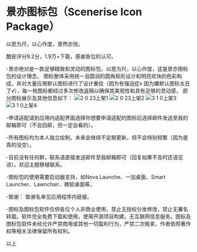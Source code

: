 # 景亦图标包（Scenerise Icon Package）
以思为尺，以心作度，景然亦悦。

酷安评分9.2分，1.9万+下载，感谢各位的认可。

-景亦绝对是一款足够精致和灵动的图标包，以思为尺，以心作度，这是景亦图标包的设计理念。 图标整体采用统一且圆润的圆角矩形设计和明亮欢快的色彩构成，并对大量应用默认图标进行了设计重绘（因为有强迫症x 因为嫌默认图标太丑了√），每一枚图标都经过多次修改返稿以确保其美观性和具有足够的灵动感。 部分图标展示及其他信息如下：
![2 0 23上架1](https://github.com/Yinyuwiey/Scenerise/assets/61231270/44e83ae3-92d5-4b24-b661-dd4b0223ef79)
![2 0 23上架2](https://github.com/Yinyuwiey/Scenerise/assets/61231270/700c7625-03e3-4e83-8581-26fcde54f503)
![3 1 0上架3](https://github.com/Yinyuwiey/Scenerise/assets/61231270/06c204aa-94df-48a7-88bf-6281c6d572e9)
![3 1 0上架4](https://github.com/Yinyuwiey/Scenerise/assets/61231270/5d3f1305-0e94-4aa1-882d-820d72d0304a)

-申请适配请到应用内适配界面选择你想要申请适配的图标后选择邮件发送至我的邮箱即可（不会回邮，但一定会看的）。 

-所有图标均为本人独立绘制。未来会继续不定期更新，但不会特别频繁（因为是真的没空）。 

-目前没有任何群，联系请直接发送邮件至我邮箱即可（回复如果不及时还请见谅）。欢迎主题移植联系。 

-图标包的使用需要启动器支持，如Nova Launche、一加桌面、Smart Launcher、Lawnchair、微软桌面等。 

-致谢： 致谢名单见应用程序内链接。 

-图标及图标包软件仅供各位个人非商业使用，禁止无授权分发修改，禁止无署名转载。软件完全免费下载和使用，使用开源项目构建，无互联网信息服务。图标及图标包软件未经允许严禁商用或其他一切盈利行为，严禁二次贩卖，作者依照著作权等相关法律保留所有权利。

以上
